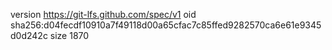 version https://git-lfs.github.com/spec/v1
oid sha256:d04fecdf10910a7f49118d00a65cfac7c85ffed9282570ca6e61e9345d0d242c
size 1870
